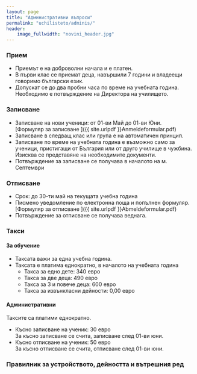 ```yaml
---
layout: page
title: "Административни въпроси"
permalink: "uchilisteto/adminis/"
header:
    image_fullwidth: "novini_header.jpg"
---
```

### Прием
* Приемът е на доброволни начала и е платен.
* В първи клас се приемат деца, навършили 7 години и владеещи говоримо български език.
* Допускат се до два пробни часа по време на учебната година. Необходимо е потвърждение на Директора на училището.

### Записване
* Записване на нови ученици: от 01-ви Май до 01-ви Юни.  
[Формуляр за записване ]({{ site.urlpdf }}Anmeldeformular.pdf)  
* Записване в следващ клас или група е на автоматичен принцип. 
* Записване по време на учебната година е възможно само за ученици, пристигащи от България или от друго училище в чужбина. Изисква се  представяне на необходимите документи.
* Потвърждение за записване се получава в началото на м. Септември

### Отписване
* Срок: до 30-ти май на текущата учебна година
* Писмено уведомление по електронна поща и попълнен формуляр.  
[Формуляр за отписване ]({{ site.urlpdf }}Abmeldeformular.pdf) 
* Потвърждение за отписване се получава веднага.

### Такси   

#### За обучение  
* Таксата важи за една учебна година.
* Таксата е платима еднократно, в началото на учебната година
  * Такса за едно дете: 340 евро
  * Такса за две деца: 490 евро
  * Такса за 3 и повече деца: 600 евро
  * Такса за извънкласни дейности: 0,00 евро  

#### Административни  
Таксите са платими еднократно.
* Късно записване на ученик:   30 евро   
За късно записване се счита, записване след 01-ви юни.
* Късно отписване на ученик:   50 евро  
За късно отписване се счита, отписване след 01-ви юни.

### Правилник за устройството, дейността и вътрешния ред

